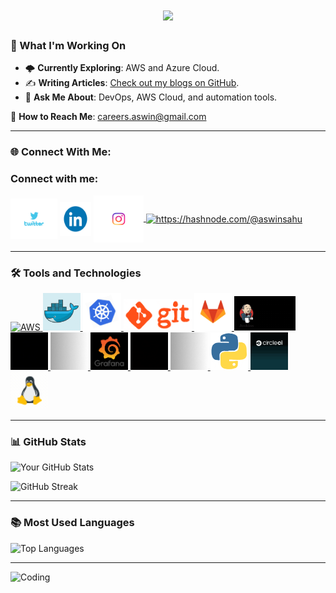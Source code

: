 <h1 align="center">
    <img src="https://readme-typing-svg.herokuapp.com/?font=Righteous&size=35&center=true&vCenter=true&width=700&height=70&duration=4000&lines=Hi+There!+👋;+I'm+Aswin+Sahu!;+A+DevOps+and+DevSecOps+Engineer!;+Let's+innovate+together!" />
</h1>

### 🚀 What I'm Working On
- 🌩️ **Currently Exploring**: AWS and Azure Cloud.
- ✍️ **Writing Articles**: [Check out my blogs on GitHub](https://aswinsahu.github.io/aswin.github.io/).
- 💬 **Ask Me About**: DevOps, AWS Cloud, and automation tools.

📧 **How to Reach Me**: careers.aswin@gmail.com

---

### 🌐 Connect With Me:
<h3 align="left">Connect with me:</h3>
<p align="left">
<a href="https://x.com/Aswinsahuu" target="blank"><img align="center" src="https://github.com/AswinSahu/AswinSahu/blob/main/twitter.gif" alt="Aswinsahuu" height="65" width="75" /></a>
<a href="https://www.linkedin.com/in/aswin-sahu/" target="_blank">
    <img align="center" src="https://raw.githubusercontent.com/AswinSahu/AswinSahu/main/linkedin.gif" alt="LinkedIn Profile" height="55" width="50" /></a>
<a href="https://www.instagram.com/cloudopsarchitect/" target="blank"><img align="center" src="https://github.com/AswinSahu/AswinSahu/blob/main/insta.gif" alt="Aswin - CloudOps Visionary" height="75" width="80" />
<a href="https://hashnode.com/@aswinsahu" target="_blank"><img align="center" src="https://raw.githubusercontent.com/AswinSahu/AswinSahu/blob/main/hashnode.gif" alt="https://hashnode.com/@aswinsahu" height="70" width="70" /></a>
</a>
</p>

---

### 🛠️ Tools and Technologies

<p align="left">
  <a href="https://aws.amazon.com" target="_blank" rel="noreferrer">
    <img src="https://raw.githubusercontent.com/AswinSahu/AswinSahu/main/aws.gif" alt="AWS" height="50" />
  </a>
  <a href="https://www.docker.com/" target="_blank" rel="noreferrer">
    <img src="https://raw.githubusercontent.com/AswinSahu/AswinSahu/main/whale-docker.gif" alt="Docker" height="60" />
  </a>
  <a href="https://kubernetes.io/" target="_blank" rel="noreferrer">
    <img src="https://raw.githubusercontent.com/AswinSahu/AswinSahu/main/kuber.gif" alt="Kubernetes" height="60" />
  </a>
  <a href="https://git-scm.com/" target="_blank" rel="noreferrer">
    <img src="https://raw.githubusercontent.com/AswinSahu/AswinSahu/main/git.gif" alt="Git" height="50" />
  </a>
  <a href="https://about.gitlab.com/" target="_blank" rel="noreferrer">
    <img src="https://raw.githubusercontent.com/AswinSahu/AswinSahu/main/gitlab.gif" alt="GitLab" height="60" />
  </a>
  <a href="https://www.jenkins.io/" target="_blank" rel="noreferrer">
    <img src="https://raw.githubusercontent.com/AswinSahu/AswinSahu/main/jenkins.gif" alt="Jenkins" height="55" />
  </a>
  <a href="https://www.terraform.io/" target="_blank" rel="noreferrer">
    <img src="https://raw.githubusercontent.com/AswinSahu/AswinSahu/main/terraform.gif" alt="Terraform" height="60" />
  </a>
  <a href="https://www.ansible.com/" target="_blank" rel="noreferrer">
    <img src="https://raw.githubusercontent.com/AswinSahu/AswinSahu/main/ansible.gif" alt="Ansible" height="60" />
  </a>
  <a href="https://grafana.com/" target="_blank" rel="noreferrer">
    <img src="https://raw.githubusercontent.com/AswinSahu/AswinSahu/main/grafana.gif" alt="Grafana" height="60" />
  </a>
  <a href="https://prometheus.io/" target="_blank" rel="noreferrer">
    <img src="https://raw.githubusercontent.com/AswinSahu/AswinSahu/main/prometheus.gif" alt="Prometheus" height="60" />
  </a>
  <a href="https://helm.sh/" target="_blank" rel="noreferrer">
    <img src="https://raw.githubusercontent.com/AswinSahu/AswinSahu/main/helm.gif" alt="Helm" height="60" />
  </a>
  <a href="https://www.python.org/" target="_blank" rel="noreferrer">
    <img src="https://raw.githubusercontent.com/AswinSahu/AswinSahu/main/python.gif" alt="Python" height="60" />
  </a>
  <a href="https://circleci.com/" target="_blank" rel="noreferrer">
    <img src="https://raw.githubusercontent.com/AswinSahu/AswinSahu/main/circleci.gif" alt="CircleCI" height="60" />
  </a>
  <a href="https://www.linux.org/" target="_blank" rel="noreferrer">
    <img src="https://raw.githubusercontent.com/AswinSahu/AswinSahu/main/linux.gif" alt="Linux" height="60" />
  </a>
</p>



---

### 📊 GitHub Stats
![Your GitHub Stats](https://github-readme-stats.vercel.app/api?username=YourUsername&show_icons=true&theme=radical)

![GitHub Streak](https://github-readme-streak-stats.herokuapp.com/?user=YourUsername&theme=radical)

---

### 📚 Most Used Languages
![Top Languages](https://github-readme-stats.vercel.app/api/top-langs/?username=YourUsername&layout=compact&theme=radical)

---

![Coding](https://link-to-your-image.com)

